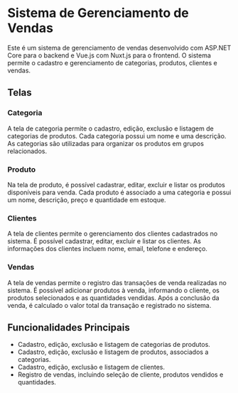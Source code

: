 # Sistema de Gerenciamento de Vendas

Este é um sistema de gerenciamento de vendas desenvolvido com ASP.NET Core para o backend e Vue.js com Nuxt.js para o frontend. O sistema permite o cadastro e gerenciamento de categorias, produtos, clientes e vendas.

## Telas

### Categoria

A tela de categoria permite o cadastro, edição, exclusão e listagem de categorias de produtos. Cada categoria possui um nome e uma descrição. As categorias são utilizadas para organizar os produtos em grupos relacionados.

### Produto

Na tela de produto, é possível cadastrar, editar, excluir e listar os produtos disponíveis para venda. Cada produto é associado a uma categoria e possui um nome, descrição, preço e quantidade em estoque.

### Clientes

A tela de clientes permite o gerenciamento dos clientes cadastrados no sistema. É possível cadastrar, editar, excluir e listar os clientes. As informações dos clientes incluem nome, email, telefone e endereço.

### Vendas

A tela de vendas permite o registro das transações de venda realizadas no sistema. É possível adicionar produtos à venda, informando o cliente, os produtos selecionados e as quantidades vendidas. Após a conclusão da venda, é calculado o valor total da transação e registrado no sistema.

## Funcionalidades Principais

- Cadastro, edição, exclusão e listagem de categorias de produtos.
- Cadastro, edição, exclusão e listagem de produtos, associados a categorias.
- Cadastro, edição, exclusão e listagem de clientes.
- Registro de vendas, incluindo seleção de cliente, produtos vendidos e quantidades.
